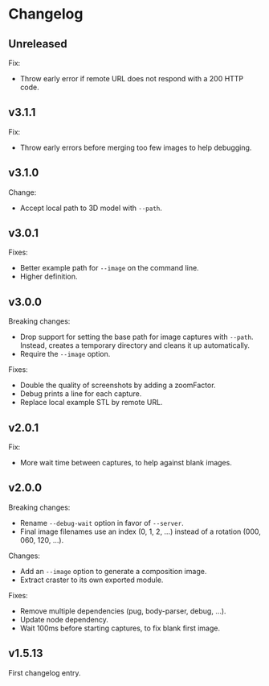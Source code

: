 # Changelog

## Unreleased

Fix:

- Throw early error if remote URL does not respond with a 200 HTTP code.

## v3.1.1

Fix:

- Throw early errors before merging too few images to help debugging.

## v3.1.0

Change:

- Accept local path to 3D model with `--path`.

## v3.0.1

Fixes:

- Better example path for `--image` on the command line.
- Higher definition.

## v3.0.0

Breaking changes:

- Drop support for setting the base path for image captures with `--path`.
  Instead, creates a temporary directory and cleans it up automatically.
- Require the `--image` option.

Fixes:

- Double the quality of screenshots by adding a zoomFactor.
- Debug prints a line for each capture.
- Replace local example STL by remote URL.

## v2.0.1

Fix:

- More wait time between captures, to help against blank images.

## v2.0.0

Breaking changes:

- Rename `--debug-wait` option in favor of `--server`.
- Final image filenames use an index (0, 1, 2, …) instead of
  a rotation (000, 060, 120, …).

Changes:

- Add an `--image` option to generate a composition image.
- Extract craster to its own exported module.

Fixes:

- Remove multiple dependencies (pug, body-parser, debug, …).
- Update node dependency.
- Wait 100ms before starting captures, to fix blank first image.

## v1.5.13

First changelog entry.
